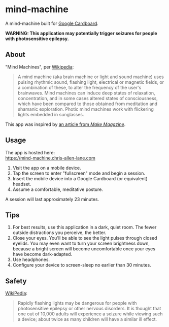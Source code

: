 mind-machine
============
A mind-machine built for [Google Cardboard][].

**WARNING: This application may potentially trigger seizures for people with
photosensitive epilepsy.**

About
-----
"Mind Machines", per [Wikipedia][mind-machines]:

> A mind machine (aka brain machine or light and sound machine) uses pulsing
> rhythmic sound, flashing light, electrical or magnetic fields, or a
> combination of these, to alter the frequency of the user's brainwaves. Mind
> machines can induce deep states of relaxation, concentration, and in some
> cases altered states of consciousness, which have been compared to those
> obtained from meditation and shamanic exploration. Photic mind machines work
> with flickering lights embedded in sunglasses.

This app was inspired by [an article from _Make Magazine_][make].


Usage
-----
The app is hosted here:  
https://mind-machine.chris-allen-lane.com

1. Visit the app on a mobile device.
2. Tap the screen to enter "fullscreen" mode and begin a session.
3. Insert the mobile device into a Google Cardboard (or equivalent) headset.
4. Assume a comfortable, meditative posture.

A session will last approximately 23 minutes.


Tips
----
1. For best results, use this application in a dark, quiet room. The fewer
   outside distractions you perceive, the better.
2. Close your eyes. You'll be able to see the light pulses through closed
   eyelids. You may even want to turn your screen brightness down, because a
   bright screen will become uncomfortable once your eyes have become
   dark-adapted.
3. Use headphones.
4. Configure your device to screen-sleep no earlier than 30 minutes.


Safety
------
[WikiPedia][safety]:

> Rapidly flashing lights may be dangerous for people with photosensitive
> epilepsy or other nervous disorders. It is thought that one out of 10,000
> adults will experience a seizure while viewing such a device; about twice as
> many children will have a similar ill effect.


[Google Cardboard]: https://vr.google.com/cardboard/
[make]:             https://makezine.com/2008/11/13/the-brain-machine/
[mind-machines]:    https://en.wikipedia.org/wiki/Mind_machine
[safety]:           https://en.wikipedia.org/wiki/Mind_machine#Safety

